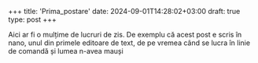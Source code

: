 +++
title: 'Prima_postare'
date: 2024-09-01T14:28:02+03:00
draft: true
type: post
+++

Aici ar fi o mulțime de lucruri de zis. De exemplu că acest post e scris în nano, unul din primele editoare de text, de pe vremea când se lucra în linie de comandă și lumea n-avea mauși


